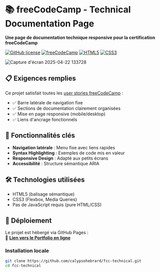# 📚 freeCodeCamp - Technical Documentation Page
**Une page de documentation technique responsive pour la certification freeCodeCamp**

[![GitHub license](https://img.shields.io/github/license/calypsohebrard/fcc-technical?style=flat-square)](LICENSE)
[![freeCodeCamp](https://img.shields.io/badge/freeCodeCamp-0A0A23?style=flat-square&logo=freecodecamp&logoColor=white)](https://www.freecodecamp.org/learn/2022/responsive-web-design/)
[![HTML5](https://img.shields.io/badge/HTML5-E34F26?style=flat-square&logo=html5&logoColor=white)](https://developer.mozilla.org/fr/docs/Web/HTML)
[![CSS3](https://img.shields.io/badge/CSS3-1572B6?style=flat-square&logo=css3&logoColor=white)](https://developer.mozilla.org/fr/docs/Web/CSS)


![Capture d'écran 2025-04-22 133728](https://github.com/user-attachments/assets/3d32cd21-ada1-4149-8512-93428a863692)

## 📋 Exigences remplies
Ce projet satisfait toutes les [user stories freeCodeCamp](https://www.freecodecamp.org/learn/2022/responsive-web-design/build-a-technical-documentation-page-project/build-a-technical-documentation-page) :
- ✅ Barre latérale de navigation fixe
- ✅ Sections de documentation clairement organisées
- ✅ Mise en page responsive (mobile/desktop)
- ✅ Liens d'ancrage fonctionnels

## 🎯 Fonctionnalités clés
- **Navigation latérale** : Menu fixe avec liens rapides
- **Syntax Highlighting** : Exemples de code mis en valeur
- **Responsive Design** : Adapté aux petits écrans
- **Accessibilité** : Structure sémantique ARIA

## 🛠 Technologies utilisées

- HTML5 (balisage sémantique)
- CSS3 (Flexbox, Media Queries)
- Pas de JavaScript requis (pure HTML/CSS)

## 🚀 Déploiement  
Le projet est hébergé via GitHub Pages :  
🔗 **[Lien vers le Portfolio en ligne](https://calypsohebrard.github.io/fcc-portfolio/)**  

### Installation locale  
```bash
git clone https://github.com/calypsohebrard/fcc-technical.git  
cd fcc-technical  



